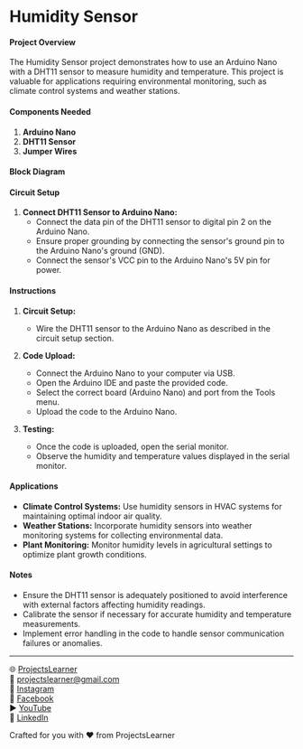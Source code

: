 # Humidity Sensor

#### Project Overview

The Humidity Sensor project demonstrates how to use an Arduino Nano with a DHT11 sensor to measure humidity and temperature. This project is valuable for applications requiring environmental monitoring, such as climate control systems and weather stations.

#### Components Needed

1. **Arduino Nano**
2. **DHT11 Sensor**
3. **Jumper Wires**

#### Block Diagram


#### Circuit Setup

1. **Connect DHT11 Sensor to Arduino Nano:**
   - Connect the data pin of the DHT11 sensor to digital pin 2 on the Arduino Nano.
   - Ensure proper grounding by connecting the sensor's ground pin to the Arduino Nano's ground (GND).
   - Connect the sensor's VCC pin to the Arduino Nano's 5V pin for power.

#### Instructions

1. **Circuit Setup:**
   - Wire the DHT11 sensor to the Arduino Nano as described in the circuit setup section.

2. **Code Upload:**
   - Connect the Arduino Nano to your computer via USB.
   - Open the Arduino IDE and paste the provided code.
   - Select the correct board (Arduino Nano) and port from the Tools menu.
   - Upload the code to the Arduino Nano.

3. **Testing:**
   - Once the code is uploaded, open the serial monitor.
   - Observe the humidity and temperature values displayed in the serial monitor.

#### Applications

- **Climate Control Systems:** Use humidity sensors in HVAC systems for maintaining optimal indoor air quality.
- **Weather Stations:** Incorporate humidity sensors into weather monitoring systems for collecting environmental data.
- **Plant Monitoring:** Monitor humidity levels in agricultural settings to optimize plant growth conditions.

#### Notes

- Ensure the DHT11 sensor is adequately positioned to avoid interference with external factors affecting humidity readings.
- Calibrate the sensor if necessary for accurate humidity and temperature measurements.
- Implement error handling in the code to handle sensor communication failures or anomalies.

---

🌐 [ProjectsLearner](https://projectslearner.com/learn/arduino-nano-humidity-sensor)  
📧 [projectslearner@gmail.com](mailto:projectslearner@gmail.com)  
📸 [Instagram](https://www.instagram.com/projectslearner/)  
📘 [Facebook](https://www.facebook.com/projectslearner)  
▶️ [YouTube](https://www.youtube.com/@ProjectsLearner)  
📘 [LinkedIn](https://www.linkedin.com/in/projectslearner)  

Crafted for you with ❤️ from ProjectsLearner